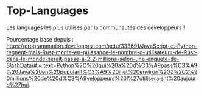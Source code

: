 # Top-Languages
Les languages les plus utilisés par la communautés des développeurs !

Pourcentage basé depuis : https://programmation.developpez.com/actu/333691/JavaScript-et-Python-regnent-mais-Rust-monte-en-puissance-le-nombre-d-utilisateurs-de-Rust-dans-le-monde-serait-passe-a-2-2-millions-selon-une-enquete-de-SlashData/#:~:text=Python%2C%20qui%20a%20d%C3%A9pass%C3%A9%20Java%20en%20popularit%C3%A9%20il,et%20environ%202%2C2%20millions%20de%20d%C3%A9veloppeurs%20l%27utiliseraient%20aujourd%27hui.
